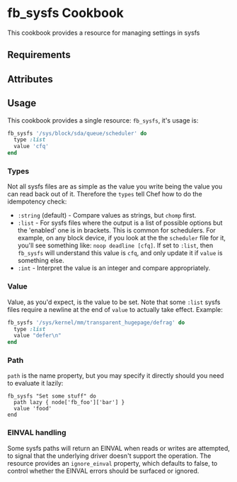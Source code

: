 fb_sysfs Cookbook
=================
This cookbook provides a resource for managing settings in sysfs

Requirements
------------

Attributes
----------

Usage
-----
This cookbook provides a single resource: `fb_sysfs`, it's usage is:

```ruby
fb_sysfs '/sys/block/sda/queue/scheduler' do
  type :list
  value 'cfq'
end
```

### Types
Not all sysfs files are as simple as the value you write being the value you can
read back out of it. Therefore the `types` tell Chef how to do the idempotency
check:

* `:string` (default) - Compare values as strings, but `chomp` first.
* `:list` - For sysfs files where the output is a list of possible options but
  the 'enabled' one is in brackets. This is common for schedulers. For example,
  on any block device, if you look at the the `scheduler` file for it, you'll
  see something like: `noop deadline [cfq]`. If set to `:list`, then `fb_sysfs`
  will understand this value is `cfq`, and only update it if `value` is
  something else.
* `:int` - Interpret the value is an integer and compare appropriately.

### Value
Value, as you'd expect, is the value to be set. Note that some `:list` sysfs
files require a newline at the end of `value` to actually take effect. Example:

```ruby
fb_sysfs '/sys/kernel/mm/transparent_hugepage/defrag' do
  type :list
  value "defer\n"
end
```

### Path
`path` is the name property, but you may specify it directly should you need to
evaluate it lazily:

```
fb_sysfs "Set some stuff" do
  path lazy { node['fb_foo']['bar'] }
  value 'food'
end
```

### EINVAL handling
Some sysfs paths will return an EINVAL when reads or writes are attempted, to
signal that the underlying driver doesn't support the operation. The resource
provides an `ignore_einval` property, which defaults to false, to control
whether the EINVAL errors should be surfaced or ignored.
